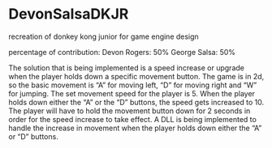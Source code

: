 # DevonSalsaDKJR
 recreation of donkey kong junior for game engine design

 percentage of contribution:
 Devon Rogers: 50%
 George Salsa: 50%


 The solution that is being implemented is a speed increase or upgrade when the player holds down a specific movement button. The game is in 2d, so the basic movement is “A” for moving left, “D” for moving right and “W” for jumping. The set movement speed for the player is 5. When the player holds down either the “A” or the “D” buttons, the speed gets increased to 10. The player will have to hold the movement button down for 2 seconds in order for the speed increase to take effect. A DLL is being implemented to handle the increase in movement when the player holds down either the “A” or “D” buttons. 
